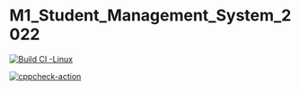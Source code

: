 # M1_Student_Management_System_2022

[![Build CI -Linux](https://github.com/ChallaraoNalam/M1_Student_Management_System_2022/actions/workflows/c-cpp.yml/badge.svg)](https://github.com/ChallaraoNalam/M1_Student_Management_System_2022/actions/workflows/c-cpp.yml)

[![cppcheck-action](https://github.com/ChallaraoNalam/M1_Student_Management_System_2022/actions/workflows/cppcheck-action.yml/badge.svg)](https://github.com/ChallaraoNalam/M1_Student_Management_System_2022/actions/workflows/cppcheck-action.yml)
